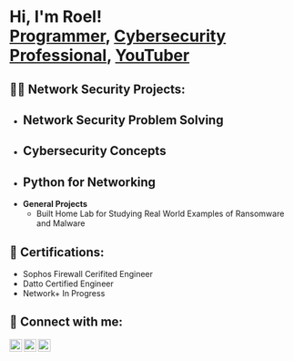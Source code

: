 <h1>Hi, I'm Roel! <br/><a href="https://github.com/joshmadakor1">Programmer</a>, <a href="https://www.linkedin.com/in/joshmadakor/">Cybersecurity Professional</a>, <a href="https://www.youtube.com/c/joshmadakor">YouTuber</a></h1>

<h2>👨‍💻 Network Security Projects:</h2>

- <b>Network Security Problem Solving</b>
  - 
- <b>Cybersecurity Concepts</b>
  - 
- <b>Python for Networking</b>
  - 
- <b>General Projects</b>
  - Built Home Lab for Studying Real World Examples of Ransomware and Malware

<h2>📃 Certifications: </h2>

- Sophos Firewall Cerifited Engineer
- Datto Certified Engineer
- Network+ In Progress

<h2> 🤳 Connect with me:</h2>

[<img align="left" alt="RoelHarriott | YouTube" width="22px" src="https://cdn.jsdelivr.net/npm/simple-icons@v3/icons/youtube.svg" />][youtube]
[<img align="left" alt="RoelHarriott | LinkedIn" width="22px" src="https://cdn.jsdelivr.net/npm/simple-icons@v3/icons/linkedin.svg" />][linkedin]
[<img align="left" alt="RoelHarriott | Instagram" width="22px" src="https://cdn.jsdelivr.net/npm/simple-icons@v3/icons/instagram.svg" />][instagram]

[instagram]: https://www.instagram.com/roelharriott/
[linkedin]: https://linkedin.com/in/roelharriott
[youtube]: https://www.youtube.com/c/roelharriott


<!--
**rybersecurity/rybersecurity** is a ✨ _special_ ✨ repository because its `README.md` (this file) appears on your GitHub profile.

Here are some ideas to get you started:

- 🔭 I’m currently working on ...
- 🌱 I’m currently learning ...
- 👯 I’m looking to collaborate on ...
- 🤔 I’m looking for help with ...
- 💬 Ask me about ...
- 📫 How to reach me: ...
- 😄 Pronouns: ...
- ⚡ Fun fact: ...
-->
